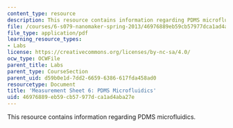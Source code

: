 ```yaml
---
content_type: resource
description: This resource contains information regarding PDMS microfluidics.
file: /courses/6-s079-nanomaker-spring-2013/46976889eb59cb57977dca1ad4aba27e_MIT6_S079S13_lab06.pdf
file_type: application/pdf
learning_resource_types:
- Labs
license: https://creativecommons.org/licenses/by-nc-sa/4.0/
ocw_type: OCWFile
parent_title: Labs
parent_type: CourseSection
parent_uid: d59b0e1d-7dd2-6659-6386-617fda458ad0
resourcetype: Document
title: 'Measurement Sheet 6: PDMS Microfluidics'
uid: 46976889-eb59-cb57-977d-ca1ad4aba27e
---
```

This resource contains information regarding PDMS microfluidics.